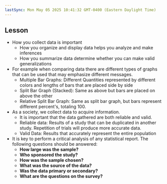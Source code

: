 ```yaml
---
lastSync: Mon May 05 2025 10:41:32 GMT-0400 (Eastern Daylight Time)
---
```

## Lesson
- How you collect data is important
	- How you organize and display data helps you analyze and make inferences
	- How you summarize data determine whether you can make valid generalizations
- For example when comparing data there are different types of graphs that can be used that may emphasize different messages.
	- Multiple Bar Graphs: Different Quantities represented by different colors and lengths of bars that are placed side by side
	- Split Bar Graph (Stacked): Same as above but bars are placed on above the other
	- Relative Split Bar Graph: Same as split bar graph, but bars represent different percent's, totaling 100. 
- As a society, we collect data to acquire information.
	- It is important that the data gathered are both reliable and valid. 
	- Reliable data: Results of a study that can be duplicated in another study. Repetition of trials will produce more accurate data. 
	- Valid Data: Results that accurately represent the entire population
- It is key to perform a critical analysis of any statistical report. The following questions should be answered:
	- **How large was the sample?**
	- **Who sponsored the study?**
	- **How was the sample chosen?**
	- **What was the source of the data?**
	- **Was the data primary or secondary?** 
	- **What are the questions on the survey?** 